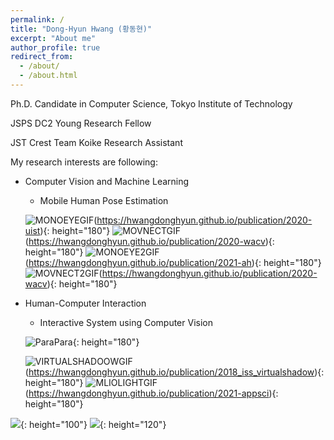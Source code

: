 ```yaml
---
permalink: /
title: "Dong-Hyun Hwang (황동현)"
excerpt: "About me"
author_profile: true
redirect_from: 
  - /about/
  - /about.html
---
```


Ph.D. Candidate in Computer Science, Tokyo Institute of Technology

JSPS DC2 Young Research Fellow

JST Crest Team Koike Research Assistant

My research interests are following:
- Computer Vision and Machine Learning
  - Mobile Human Pose Estimation

  ![MONOEYEGIF](http://hwangdonghyun.github.io/images/gifs/monoeye.gif)(https://hwangdonghyun.github.io/publication/2020-uist){: height="180"}
  ![MOVNECTGIF](http://hwangdonghyun.github.io/images/gifs/movnect.gif)(https://hwangdonghyun.github.io/publication/2020-wacv){: height="180"}
  ![MONOEYE2GIF](http://hwangdonghyun.github.io/images/gifs/ahs.gif)(https://hwangdonghyun.github.io/publication/2021-ah){: height="180"}
  ![MOVNECT2GIF](http://hwangdonghyun.github.io/images/gifs/movnect2.gif)(https://hwangdonghyun.github.io/publication/2020-wacv){: height="180"}

- Human-Computer Interaction
  - Interactive System using Computer Vision
  
  ![ParaPara](http://hwangdonghyun.github.io/images/gifs/para.gif){: height="180"}

  ![VIRTUALSHADOOWGIF](http://hwangdonghyun.github.io/images/gifs/golf.gif)(https://hwangdonghyun.github.io/publication/2018_iss_virtualshadow){: height="180"}
  ![MLIOLIGHTGIF](http://hwangdonghyun.github.io/images/gifs/mlio.gif)(https://hwangdonghyun.github.io/publication/2021-appsci){: height="180"}


![](http://hwangdonghyun.github.io/images/logos/tokyotechlogo.png){: height="100"}
![](http://hwangdonghyun.github.io/images/logos/jspslogo.png){: height="120"}


